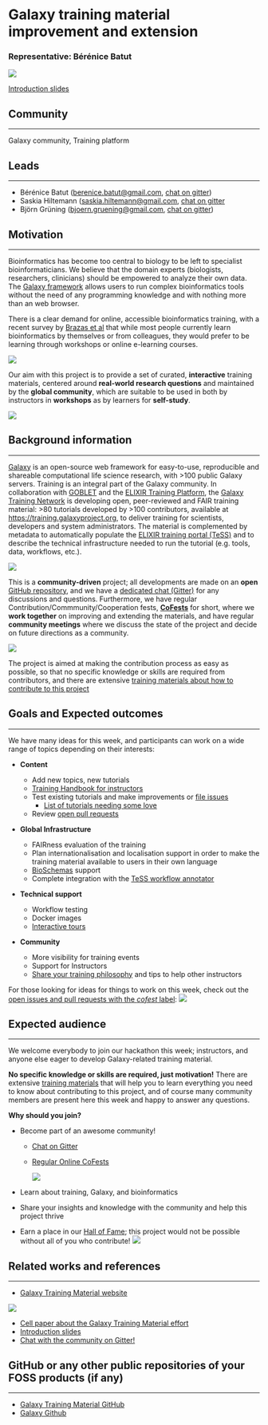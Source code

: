 # Galaxy training material improvement and extension

### Representative: Bérénice Batut

![](images/cover_art.png)

[Introduction slides](http://bebatut.fr/talks/18/11_12_biohackathon/)

## Community
---

Galaxy community, Training platform

## Leads
---
- Bérénice Batut (berenice.batut@gmail.com, [chat on gitter](https://gitter.im/bebatut))
- Saskia Hiltemann (saskia.hiltemann@gmail.com, [chat on gitter](https://gitter.im/shiltemann)
- Björn Grüning (bjoern.gruening@gmail.com, [chat on gitter](https://gitter.im/bgruening))

## Motivation
---

Bioinformatics has become too central to biology to be left to specialist bioinformaticians. We believe that the domain experts (biologists, researchers, clinicians) should be empowered to analyze their own data. The [Galaxy framework](https://galaxyproject.org) allows users to run complex bioinformatics tools without the need of any programming knowledge and with nothing more than an web browser.

There is a clear demand for online, accessible bioinformatics training, with a recent survey by [Brazas et al](http://biorxiv.org/content/early/2017/02/27/098996) that while most people currently learn bioinformatics by themselves or from colleagues, they would prefer to be learning through workshops or online e-learning courses.

![](images/demand.png)

Our aim with this project is to provide a set of curated, **interactive** training materials, centered around **real-world research questions** and maintained by the **global community**, which are suitable to be used in both by instructors in **workshops** as by learners for **self-study**.

![](images/interactive_hands_on.png)


## Background information
---
[Galaxy](https://galaxyproject.org) is an open-source web framework for easy-to-use, reproducible and shareable computational life science research, with >100 public Galaxy servers. Training is an integral part of the Galaxy community. In collaboration with [GOBLET](https://www.mygoblet.org/) and the [ELIXIR Training Platform](https://www.elixir-europe.org/platforms/training), the [Galaxy Training Network](https://galaxyproject.org/teach/gtn/) is developing open, peer-reviewed and FAIR training material: >80 tutorials developed by >100 contributors, available at https://training.galaxyproject.org, to deliver training for scientists, developers and system administrators. The material is complemented by metadata to automatically populate the [ELIXIR training portal (TeSS)](https://tess.elixir-europe.org/) and to describe the technical infrastructure needed to run the tutorial (e.g. tools, data, workflows, etc.).

![](images/infra.png)

This is a **community-driven** project; all developments are made on an **open** [GitHub repository](https://github.com/galaxyproject/training-material/), and we have a [dedicated chat (Gitter)](https://gitter.im/Galaxy-Training-Network/Lobby) for any discussions and questions. Furthermore, we have regular Contribution/Commmunity/Cooperation fests, [**CoFests**](https://www.galaxyproject.org/events/2018-11-gtn/) for short, where we **work together** on improving and extending the materials, and have regular **community meetings** where we discuss the state of the project and decide on future directions as a community.

![](images/community.png)


The project is aimed at making the contribution process as easy as possible, so that no specific knowledge or skills are required from contributors, and there are extensive [training materials about how to contribute to this project](https://galaxyproject.github.io/training-material/topics/contributing://galaxyproject.github.io/training-material/topics/contributing/)


## Goals and Expected outcomes
---

We have many ideas for this week, and participants can work on a wide range of topics depending on their interests:

- **Content**
  - Add new topics, new tutorials
  - [Training Handbook for instructors](https://github.com/galaxyproject/training-material/pull/1101)
  - Test existing tutorials and make improvements or [file issues](https://github.com/galaxyproject/training-material/issues)
    - [List of tutorials needing some love](https://github.com/galaxyproject/training-material/issues/807)
  - Review [open pull requests](https://github.com/galaxyproject/training-material/pulls)

- **Global Infrastructure**
  - FAIRness evaluation of the training
  - Plan internationalisation and localisation support in order to make the training material available to users in their own language
  - [BioSchemas](http://bioschemas.org/) support
  - Complete integration with the [TeSS workflow annotator](https://tess.elixir-europe.org/workflows)

- **Technical support**
  - Workflow testing
  - Docker images
  - [Interactive tours](https://crs4.github.io/Galaxy4Developers/lectures/09.galaxy_interactive_tours/)

- **Community**
  - More visibility for training events
  - Support for Instructors
  - [Share your training philosophy](https://github.com/galaxyproject/training-material/issues/1056) and tips to help other instructors

For those looking for ideas for things to work on this week, check out the [open issues and pull requests with the *cofest* label](https://github.com/galaxyproject/training-material/labels/CoFest): ![](images/cofest.png)



## Expected audience
---

We welcome everybody to join our hackathon this week; instructors, and anyone else eager to develop Galaxy-related training material.

**No specific knowledge or skills are required, just motivation!** There are extensive [training materials](https://galaxyproject.github.io/training-material/topics/contributing://galaxyproject.github.io/training-material/topics/contributing/) that will help you to learn everything you need to know about contributing to this project, and of course many community members are present here this week and happy to answer any questions.


**Why should you join?**

- Become part of an awesome community!
  - [Chat on Gitter](https://gitter.im/Galaxy-Training-Network/Lobby)
  - [Regular Online CoFests](https://www.galaxyproject.org/events/2018-11-gtn/)

    ![](images/cofests-small.png)

- Learn about training, Galaxy, and bioinformatics
- Share your insights and knowledge with the community and help this project thrive
- Earn a place in our [Hall of Fame](https://galaxyproject.github.io/training-material/hall-of-fame); this project would not be possible without all of you who contribute!
    ![](images/hall-of-fame.png)


## Related works and references
---

- [Galaxy Training Material website](https://training.galaxyproject.org/)

![](images/qr-code-small.png)

- [Cell paper about the Galaxy Training Material effort](https://www.sciencedirect.com/science/article/pii/S2405471218302308)
- [Introduction slides](http://bebatut.fr/talks/18/11_12_biohackathon/)
- [Chat with the community on Gitter!](https://gitter.im/Galaxy-Training-Network/Lobby)

## GitHub or any other public repositories of your FOSS products (if any)
---

- [Galaxy Training Material GitHub](https://github.com/galaxyproject/training-material)
- [Galaxy Github](https://github.com/galaxyproject/galaxy)



